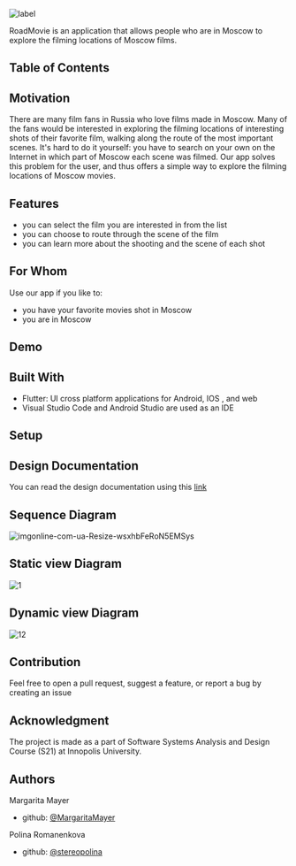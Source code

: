 ![label](https://user-images.githubusercontent.com/69847456/136664962-307bb12a-6be0-4651-8317-773ef1357bb5.jpg)


RoadMovie is an application that allows people who are in Moscow to explore the filming locations of Moscow films.



## Table of Contents



## Motivation
There are many film fans in Russia who love films made in Moscow. Many of the fans would be interested in exploring the filming locations of interesting shots of their favorite film, walking along the route of the most important scenes. It's hard to do it yourself: you have to search on your own on the Internet in which part of Moscow each scene was filmed. Our app solves this problem for the user, and thus offers a simple way to explore the filming locations of Moscow movies.

## Features
- you can select the film you are interested in from the list
- you can choose to route through the scene of the film
- you can learn more about the shooting and the scene of each shot

## For Whom
Use our app if you like to:
- you have your favorite movies shot in Moscow
- you are in Moscow

## Demo 

## Built With
- Flutter: UI cross platform applications for Android, IOS , and web
- Visual Studio Code and Android Studio are used as an IDE

## Setup

## Design Documentation
You can read the design documentation using this [link](url)


## Sequence Diagram
![imgonline-com-ua-Resize-wsxhbFeRoN5EMSys](https://user-images.githubusercontent.com/69847456/136557916-c4df551a-9c51-4bc3-96e5-ec3acc0033fe.jpg)

## Static view Diagram
![1](https://user-images.githubusercontent.com/69847456/136613803-9edded63-893b-4862-ba57-51f54cb8cf21.png)
## Dynamic view Diagram
![12](https://user-images.githubusercontent.com/69847456/136620069-c108a7db-b6c8-4337-ac8e-7ee20bdbd327.png)

## Contribution
Feel free to open a pull request, suggest a feature, or report a bug by creating an issue

## Acknowledgment

The project is made as a part of Software Systems Analysis and Design Course (S21) at Innopolis University.

## Authors

Margarita Mayer


- github: [@MargaritaMayer](https://github.com/MargaritaMayer)

Polina Romanenkova


- github: [@stereopolina](https://github.com/stereopolina)
